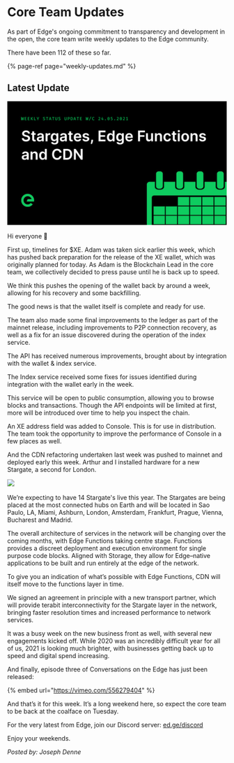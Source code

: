 # Core Team Updates

As part of Edge's ongoing commitment to transparency and development in the open, the core team write weekly updates to the Edge community.

There have been 112 of these so far.

{% page-ref page="weekly-updates.md" %}

## Latest Update

![](../../.gitbook/assets/weeklyupdate240521.png)

Hi everyone 👋

First up, timelines for $XE. Adam was taken sick earlier this week, which has pushed back preparation for the release of the XE wallet, which was originally planned for today. As Adam is the Blockchain Lead in the core team, we collectively decided to press pause until he is back up to speed.

We think this pushes the opening of the wallet back by around a week, allowing for his recovery and some backfilling.

The good news is that the wallet itself is complete and ready for use.

The team also made some final improvements to the ledger as part of the mainnet release, including improvements to P2P connection recovery, as well as a fix for an issue discovered during the operation of the index service.

The API has received numerous improvements, brought about by integration with the wallet & index service.

The Index service received some fixes for issues identified during integration with the wallet early in the week.

This service will be open to public consumption, allowing you to browse blocks and transactions. Though the API endpoints will be limited at first, more will be introduced over time to help you inspect the chain.

An XE address field was added to Console. This is for use in distribution. The team took the opportunity to improve the performance of Console in a few places as well.

And the CDN refactoring undertaken last week was pushed to mainnet and deployed early this week. Arthur and I installed hardware for a new Stargate, a second for London.

![](../../.gitbook/assets/arthur.png)

We’re expecting to have 14 Stargate's live this year. The Stargates are being placed at the most connected hubs on Earth and will be located in Sao Paulo, LA, Miami, Ashburn, London, Amsterdam, Frankfurt, Prague, Vienna, Bucharest and Madrid.

The overall architecture of services in the network will be changing over the coming months, with Edge Functions taking centre stage. Functions provides a discreet deployment and execution environment for single purpose code blocks. Aligned with Storage, they allow for Edge–native applications to be built and run entirely at the edge of the network.

To give you an indication of what’s possible with Edge Functions, CDN will itself move to the functions layer in time.

We signed an agreement in principle with a new transport partner, which will provide terabit interconnectivity for the Stargate layer in the network, bringing faster resolution times and increased performance to network services.

It was a busy week on the new business front as well, with several new engagements kicked off. While 2020 was an incredibly difficult year for all of us, 2021 is looking much brighter, with businesses getting back up to speed and digital spend increasing.

And finally, episode three of Conversations on the Edge has just been released:

{% embed url="https://vimeo.com/556279404" %}

And that’s it for this week. It’s a long weekend here, so expect the core team to be back at the coalface on Tuesday.

For the very latest from Edge, join our Discord server: [ed.ge/discord](https://ed.ge/discord)

Enjoy your weekends.

_Posted by: Joseph Denne_

